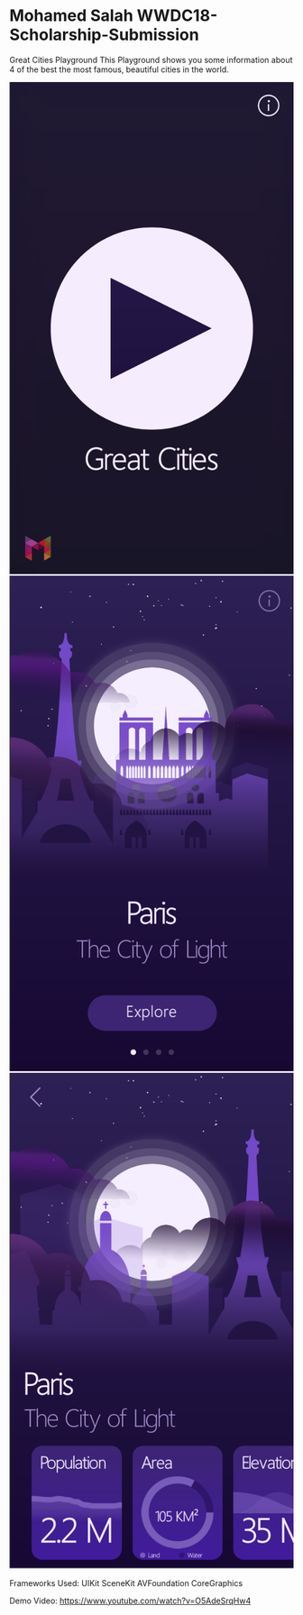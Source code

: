 # Mohamed Salah WWDC18-Scholarship-Submission
Great Cities Playground
This Playground shows you some information about 4 of the best the most famous, beautiful cities in the world.

![screenshot1](screenshot1.png)
![screenshot2](screenshot2.png)
![screenshot2](screenshot3.png)

Frameworks Used:
UIKit
SceneKit
AVFoundation
CoreGraphics

Demo Video: https://www.youtube.com/watch?v=O5AdeSrqHw4
